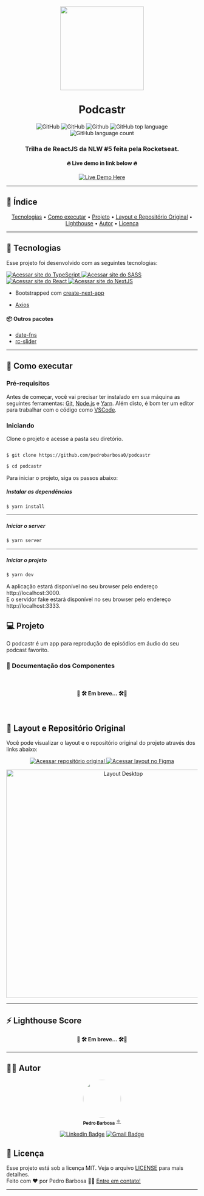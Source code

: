 <h1 align="center">
  <img src="https://raw.githubusercontent.com/rocketseat-education/nlw-05-reactjs/main/.github/logo.png" width="220px"/><br/>
<br>
  Podcastr
</h1>


<div align="center">
	  <img alt="GitHub" src="https://img.shields.io/github/license/pedrobarbosa0/podcastr?style=for-the-badge">
	  <img alt="GitHub" src="https://img.shields.io/github/repo-size/pedrobarbosa0/podcastr?style=for-the-badge">
	  <img alt="Github" src="https://img.shields.io/github/last-commit/pedrobarbosa0/podcastr?style=for-the-badge">
	  <img alt="GitHub top language" src="https://img.shields.io/github/languages/top/pedrobarbosa0/podcastr?logo=typescript&style=for-the-badge">
	  <img alt="GitHub language count" src="https://img.shields.io/github/languages/count/pedrobarbosa0/podcastr?style=for-the-badge">
</div>


<h3 align="center">Trilha de ReactJS da NLW #5 feita pela Rocketseat.</h3>

<h4 align="center">🔥 Live demo in link below 🔥</h4>

<div align="center"><a href="https://pbpodcastr.vercel.app//"><img src="https://img.shields.io/badge/vercel-%23000000.svg?style=for-the-badge&logo=vercel&logoColor=white" alt="Live Demo Here" /></a></div>

---
## 📑 Índice

<p align="center">
 <a href="#-tecnologias">Tecnologias</a> •
 <a href="#-como-executar">Como executar</a> •
 <a href="#-projeto">Projeto</a> • 
 <a href="#-layout-e-repositório-original">Layout e Repositório Original</a> • 
  <a href="#-lighthouse-score">Lighthouse</a> • 
 <a href="#-autor">Autor</a> • 
 <a href="#user-content--licença">Licença</a>
</p>

---

##  🧪 Tecnologias

  

Esse projeto foi desenvolvido com as seguintes tecnologias:


<a href="https://www.typescriptlang.org/">
	  <img alt="Acessar site do TypeScript" src="https://img.shields.io/badge/typescript-%23007ACC.svg?style=for-the-badge&logo=typescript&logoColor=white">
</a>

<a href="https://www.typescriptlang.org/">
	  <img alt="Acessar site do SASS" src="https://img.shields.io/badge/SASS-hotpink.svg?style=for-the-badge&logo=SASS&logoColor=white">
</a>

<a href="https://www.typescriptlang.org/">
	  <img alt="Acessar site do React" src="https://img.shields.io/badge/react-%2320232a.svg?style=for-the-badge&logo=react&logoColor=%2361DAFB">
</a>

<a href="https://www.typescriptlang.org/">
	  <img alt="Acessar site do NextJS" src="https://img.shields.io/badge/Next-black?style=for-the-badge&logo=next.js&logoColor=white">
</a>


- Bootstrapped com [create-next-app](https://nextjs.org/docs/api-reference/create-next-app)

- [Axios](https://github.com/axios/axios) 

#### 📦 Outros pacotes

- [date-fns](https://date-fns.org/)
- [rc-slider](https://github.com/react-component/slider) 

 ---

##  🚀 Como executar

### Pré-requisitos

Antes de começar, você vai precisar ter instalado em sua máquina as seguintes ferramentas:
[Git](https://git-scm.com), [Node.js](https://nodejs.org/en/) e [Yarn](https://classic.yarnpkg.com/en/docs/install). 
Além disto, é bom ter um editor para trabalhar com o código como [VSCode](https://code.visualstudio.com/).


### Iniciando  

Clone o projeto e acesse a pasta seu diretório.

  

```bash

$ git clone https://github.com/pedrobarbosa0/podcastr

$ cd podcastr

```

  

Para iniciar o projeto, siga os passos abaixo:

##### Instalar as dependências
```bash
$ yarn install
````
---

##### Iniciar o server
```bash
$ yarn server
```
---

##### Iniciar o projeto
```bash
$ yarn dev
```


A aplicação estará disponível no seu browser pelo endereço http://localhost:3000. <br/>
E o servidor fake estará disponível no seu browser pelo endereço http://localhost:3333.

  

##  💻 Projeto

O podcastr é um app para reprodução de episódios em áudio do seu podcast favorito.



### 📘 Documentação dos Componentes
<br/>

<h4 align="center">🚧 🛠️ Em breve... 🛠️🚧</h4>

<br/>  

## 🎨 Layout e Repositório Original

Você pode visualizar o layout e o repositório original do projeto através dos links abaixo:

<p align="center">
	<a href="https://github.com/rocketseat-education/nlw-05-reactjs">
	  <img alt="Acessar repositório original" src="https://img.shields.io/badge/github-%23121011.svg?style=for-the-badge&logo=github&logoColor=white">
	</a>
	<a href="https://www.figma.com/file/68n9Vv4yD24dviywUn2gID/Podcastr-Copy?fuid=850873747411417061">
	  <img alt="Acessar layout no Figma" src="https://img.shields.io/badge/figma-%23F24E1E.svg?style=for-the-badge&logo=figma&logoColor=white">
	</a>
</p>

<p align="center" style="display: flex; align-items: flex-start; justify-content: center;">
  <img alt="Layout Desktop" src="https://raw.githubusercontent.com/rocketseat-education/nlw-05-reactjs/main/.github/podcastr.png" width="600px">
</p>

---


## ⚡ Lighthouse Score

<!-- <div align="center">
    <img alt="LighthouseScore" src="">
</div> -->
 <h4 align="center">🚧 🛠️ Em breve... 🛠️🚧</h4>
 
---


## 🧑‍💻 Autor

<div align="center">
    <a href="https://github.com/pedrobarbosa0">
     <img style="border-radius: 50%;" src="https://avatars.githubusercontent.com/u/47837747?s=400&u=19b98696236746bc3e176259259591a9eb8aa3a3&v=4" width="100px;" alt=""/>
     <br />
     <sub><b>Pedro Barbosa</b></sub></a> <a href="https://github.com/pedrobarbosa0" title="GitHub">⚛️</a>
     <br />

   <p align="center">
	<a href="https://www.linkedin.com/in/pedro-abarbosa/"><img alt="Linkedin Badge" src="https://img.shields.io/badge/-Pedro%20Barbosa-blue?style=for-the-badge&logo=Linkedin&logoColor=white&https://www.linkedin.com/in/pedro-abarbosa"></a> 
   <a href="mailto:p.brbsa@gmail.com"><img alt="Gmail Badge" src="https://img.shields.io/badge/-p.brbsa@gmail.com-c14438?style=for-the-badge&logo=Gmail&logoColor=white&link=mailto:p.brbsa@gmail.com"></a> 
</p>
</div>

  

##  📝 Licença

Esse projeto está sob a licença MIT. Veja o arquivo [LICENSE](LICENSE) para mais detalhes.<br/>
Feito com ❤️ por Pedro Barbosa 👋🏽 [Entre em contato!](https://www.linkedin.com/in/pedro-abarbosa/)

---
